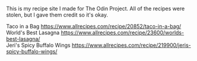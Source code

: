 This is my recipe site I made for The Odin Project. All of the recipes were stolen, but I gave them credit so it's okay.

Taco in a Bag https://www.allrecipes.com/recipe/20852/taco-in-a-bag/  
World's Best Lasagna https://www.allrecipes.com/recipe/23600/worlds-best-lasagna/  
Jeri's Spicy Buffalo Wings https://www.allrecipes.com/recipe/219900/jeris-spicy-buffalo-wings/